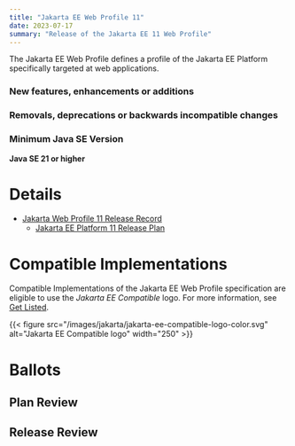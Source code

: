 ```yaml
---
title: "Jakarta EE Web Profile 11"
date: 2023-07-17
summary: "Release of the Jakarta EE 11 Web Profile"
---
```

The Jakarta EE Web Profile defines a profile of the Jakarta EE Platform specifically targeted at web applications.

### New features, enhancements or additions
<!-- List here -->

### Removals, deprecations or backwards incompatible changes
<!-- List here -->

### Minimum Java SE Version
<!-- Specify the minimum required Java SE version for this specification -->
**Java SE 21 or higher**

# Details

* [Jakarta Web Profile 11 Release Record](https://projects.eclipse.org/projects/ee4j.jakartaee-platform/releases/web-profile-11)
  * [Jakarta EE Platform 11 Release Plan](https://jakartaee.github.io/jakartaee-platform/jakartaee11/JakartaEE11ReleasePlan)

# Compatible Implementations

Compatible Implementations of the Jakarta EE Web Profile specification are eligible to use the _Jakarta EE Compatible_ logo. For more information, see [Get Listed](/compatibility/get-listed/).

{{< figure src="/images/jakarta/jakarta-ee-compatible-logo-color.svg" alt="Jakarta EE Compatible logo" width="250" >}}

<!--* [Jakarta EE 11 Compatible Implementations](https://jakarta.ee/compatibility/certification/11/)-->

# Ballots

## Plan Review


## Release Review

